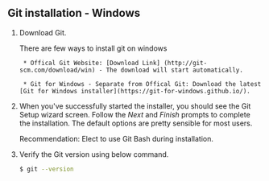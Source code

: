 ## Git installation - Windows

1. Download Git. 
    
    There are few ways to install git on windows
    
        * Offical Git Website: [Download Link] (http://git-scm.com/download/win) - The download will start automatically.
        
        * Git for Windows - Separate from Offical Git: Download the latest [Git for Windows installer](https://git-for-windows.github.io/).
        
        
2. When you've successfully started the installer, you should see the Git Setup wizard screen. Follow the *Next* and *Finish* prompts to complete the installation. The default options are pretty sensible for most users.

    Recommendation: Elect to use Git Bash during installation.

3. Verify the Git version using below command.

    ```sh
    $ git --version
    ```